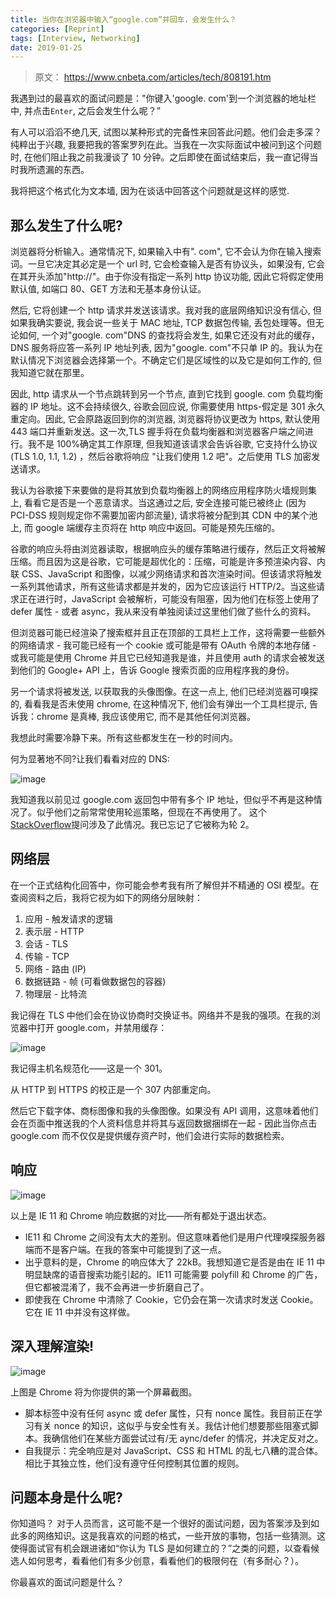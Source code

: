 ```yaml
---
title: 当你在浏览器中输入“google.com”并回车，会发生什么？
categories: [Reprint]
tags: [Interview, Networking]
date: 2019-01-25
---
```


> 原文： https://www.cnbeta.com/articles/tech/808191.htm

我遇到过的最喜欢的面试问题是："你键入'google. com'到一个浏览器的地址栏中, 并点击`Enter`, 之后会发生什么呢？”

<!-- more -->

有人可以滔滔不绝几天, 试图以某种形式的完备性来回答此问题。他们会走多深？纯粹出于兴趣, 我要把我的答案罗列在此。当我在一次实际面试中被问到这个问题时, 在他们阻止我之前我漫谈了 10 分钟。之后即使在面试结束后，我一直记得当时我所遗漏的东西。

我将把这个格式化为文本墙, 因为在谈话中回答这个问题就是这样的感觉.

## 那么发生了什么呢?

浏览器将分析输入。通常情况下, 如果输入中有". com", 它不会认为你在输入搜索词。一旦它决定其必定是一个 url 时, 它会检查输入是否有协议头，如果没有, 它会在其开头添加"http://"。由于你没有指定一系列 http 协议功能, 因此它将假定使用默认值, 如端口 80、GET 方法和无基本身份认证。

然后, 它将创建一个 http 请求并发送该请求。我对我的底层网络知识没有信心, 但如果我确实要说, 我会说一些关于 MAC 地址, TCP 数据包传输, 丢包处理等。但无论如何, 一个对"google. com"DNS 的查找将会发生, 如果它还没有对此的缓存，DNS 服务将应答一系列 IP 地址列表, 因为"google. com"不只单 IP 的。我认为在默认情况下浏览器会选择第一个。不确定它们是区域性的以及它是如何工作的, 但我知道它就在那里。

因此, http 请求从一个节点跳转到另一个节点, 直到它找到 google. com 负载均衡器的 IP 地址。这不会持续很久, 谷歌会回应说, 你需要使用 https-假定是 301 永久重定向。因此, 它会原路返回到你的浏览器, 浏览器将协议更改为 https, 默认使用 443 端口并重新发送。这一次,TLS 握手将在负载均衡器和浏览器客户端之间进行。我不是 100%确定其工作原理, 但我知道该请求会告诉谷歌, 它支持什么协议 (TLS 1.0, 1.1, 1.2) ，然后谷歌将响应 "让我们使用 1.2 吧"。之后使用 TLS 加密发送请求。

我认为谷歌接下来要做的是将其放到负载均衡器上的网络应用程序防火墙规则集上, 看看它是否是一个恶意请求。当这通过之后, 安全连接可能已被终止 (因为 PCI-DSS 规则规定你不需要加密内部流量), 请求将被分配到其 CDN 中的某个池上, 而 google 端缓存主页将在 http 响应中返回。可能是预先压缩的。

谷歌的响应头将由浏览器读取，根据响应头的缓存策略进行缓存，然后正文将被解压缩。而且因为这是谷歌，它可能是超优化的：压缩，可能是许多预渲染内容、内联 CSS、JavaScript 和图像，以减少网络请求和首次渲染时间。但该请求将触发一系列其他请求，所有这些请求都是并发的，因为它应该运行 HTTP/2。当这些请求正在进行时，JavaScript 会被解析，可能没有阻塞，因为他们在标签上使用了 defer 属性 - 或者 async，我从来没有单独阅读过这里他们做了些什么的资料。

但浏览器可能已经渲染了搜索框并且正在顶部的工具栏上工作，这将需要一些额外的网络请求 - 我可能已经有一个 cookie 或可能是带有 OAuth 令牌的本地存储 - 或我可能是使用 Chrome 并且它已经知道我是谁，并且使用 auth 的请求会被发送到他们的 Google+ API 上，告诉 Google 搜索页面的应用程序我的身份。

另一个请求将被发送, 以获取我的头像图像。在这一点上, 他们已经浏览器可嗅探的, 看看我是否未使用 chrome, 在这种情况下, 他们会有弹出一个工具栏提示, 告诉我：chrome 是真棒, 我应该使用它, 而不是其他任何浏览器。

我想此时需要冷静下来。所有这些都发生在一秒的时间内。

何为显著地不同?让我们看看对应的 DNS:

![image](https://img.tobyqin.cn/2019-01/116c69b7fb0b665.jpg)

我知道我以前见过 google.com 返回包中带有多个 IP 地址，但似乎不再是这种情况了。似乎他们之前常常使用轮巡策略，但现在不再使用了。 这个[StackOverflow](https://stackoverflow.com/questions/10257969/is-it-possible-that-one-domain-name-has-multiple-corresponding-ip-addresses)提问涉及了此情况。我已忘记了它被称为轮 2。

## 网络层

在一个正式结构化回答中，你可能会参考我有所了解但并不精通的 OSI 模型。在查阅资料之后，我将它视为如下的网络分层映射：

1. 应用 - 触发请求的逻辑
2. 表示层 - HTTP
3. 会话 - TLS
4. 传输 - TCP
5. 网络 - 路由 (IP)
6. 数据链路 - 帧 (可看做数据包的容器)
7. 物理层 - 比特流

我记得在 TLS 中他们会在协议协商时交换证书。网络并不是我的强项。在我的浏览器中打开 google.com，并禁用缓存：

![image](https://img.tobyqin.cn/2019-01/d1eee285e02ff7b.jpg)

我记得主机名规范化——这是一个 301。

从 HTTP 到 HTTPS 的校正是一个 307 内部重定向。

然后它下载字体、商标图像和我的头像图像。如果没有 API 调用，这意味着他们会在页面中推送我的个人资料信息并将其与返回数据捆绑在一起 - 因此当你点击 google.com 而不仅仅是提供缓存资产时，他们会进行实际的数据检索。

## 响应

![image](https://img.tobyqin.cn/2019-01/db31097ca290ccc.jpg)

以上是 IE 11 和 Chrome 响应数据的对比——所有都处于退出状态。

- IE11 和 Chrome 之间没有太大的差别。但这意味着他们是用户代理嗅探服务器端而不是客户端。在我的答案中可能提到了这一点。
- 出乎意料的是，Chrome 的响应体大了 22kB。我想知道它是否是由在 IE 11 中明显缺席的语音搜索功能引起的。IE11 可能需要 polyfill 和 Chrome 的广告，但它都被混淆了，我不会再进一步折磨自己了。
- 即使我在 Chrome 中清除了 Cookie，它仍会在第一次请求时发送 Cookie。它在 IE 11 中并没有这样做。

## 深入理解渲染!

![image](https://img.tobyqin.cn/2019-01/6e53d8e5af24b27.jpg)

上图是 Chrome 将为你提供的第一个屏幕截图。

- 脚本标签中没有任何 async 或 defer 属性，只有 nonce 属性。我目前正在学习有关 nonce 的知识，这似乎与安全性有关。我估计他们想要那些阻塞式脚本。我确信他们在某些方面尝试过有/无 aync/defer 的情况，并决定反对之。
- 自我提示：完全响应是对 JavaScript、CSS 和 HTML 的乱七八糟的混合体。相比于其独立性，他们没有遵守任何控制其位置的规则。

## 问题本身是什么呢?

你知道吗？ 对于人员而言，这可能不是一个很好的面试问题，因为答案涉及到如此多的网络知识。这是我喜欢的问题的格式，一些开放的事物，包括一些猜测。这使得面试官有机会跟进诸如“你认为 TLS 是如何建立的？”之类的问题，以查看候选人如何思考，看看他们有多少创意，看看他们的极限何在（有多耐心？）。

你最喜欢的面试问题是什么？
